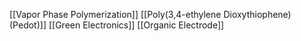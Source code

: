 [[Vapor Phase Polymerization]]
[[Poly(3,4-ethylene Dioxythiophene) (Pedot)]]
[[Green Electronics]]
[[Organic Electrode]]
